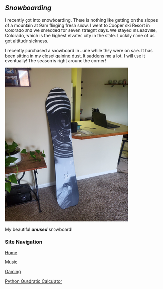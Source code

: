 ## *Snowboarding*

I recently got into snowboarding. There is nothing like getting on the slopes of a mountain at 9am flinging fresh snow. I went to Cooper ski Resort in Colorado and we shredded for seven straight days. We stayed in Leadville, Colorado, which is the highest elvated city in the state. Luckily none of us got altitude sickness. 

 I recently purchased a snowboard in June while they were on sale. It has been sitting in my closet gaining dust. It saddens me a lot. I will use it eventually! The season is right around the corner! 

 <img src="Snowboard.jpg" alt="snowboarding" style="height: 500px; width:400px;"/>

My beautiful ***unused*** snowboard!


### Site Navigation
<nav class="sitenavigation">
  <p><a href="README.md">Home</a></p>
  <p><a href="Music.md">Music</a></p>
  <p><a href="Gaming.md">Gaming</a></p>
  <p><a href="codeblock.md">Python Quadratic Calculator</a></p>
</nav>